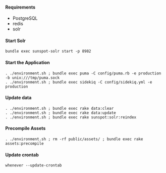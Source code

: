 
#### Requirements
 * PostgreSQL
 * redis
 * solr

#### Start Solr
```
bundle exec sunspot-solr start -p 8982
```

#### Start the Application
```
. ./environment.sh ; bundle exec puma -C config/puma.rb -e production -b unix:///tmp/puma.sock
. ./environment.sh ; bundle exec sidekiq -C config/sidekiq.yml -e production
```

#### Update data
```
. ./environment.sh ; bundle exec rake data:clear
. ./environment.sh ; bundle exec rake data:update
. ./environment.sh ; bundle exec rake sunspot:solr:reindex
```

#### Precompile Assets
```
. ./environment.sh ; rm -rf public/assets/ ; bundle exec rake assets:precompile
```

#### Update crontab
```
whenever --update-crontab
```
